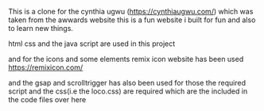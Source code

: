 This is a clone for the cynthia ugwu (https://cynthiaugwu.com/) which was taken from the  awwards website 
this is a  fun website i built  for fun and also to learn new things.



html css and the java script are used  in this project 

and  for the  icons and some elements remix icon website has been used 
https://remixicon.com/

and the gsap and scrolltrigger has also been used 
for those the required script and the css(i.e the loco.css) are required which are the  included in the code files over here 
